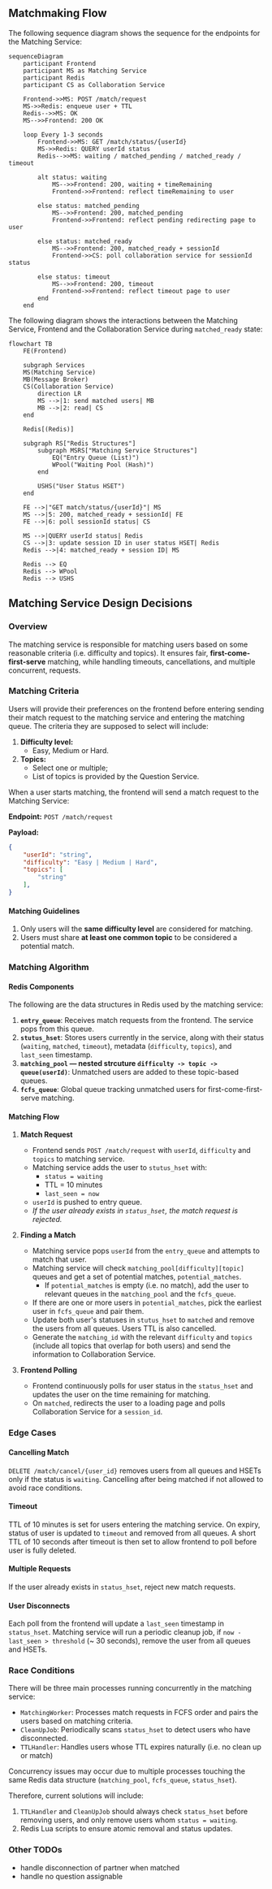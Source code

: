 ## Matchmaking Flow

The following sequence diagram shows the sequence for the endpoints for the Matching Service:

```mermaid
sequenceDiagram
    participant Frontend
    participant MS as Matching Service
    participant Redis
    participant CS as Collaboration Service

    Frontend->>MS: POST /match/request
    MS->>Redis: enqueue user + TTL
    Redis-->>MS: OK
    MS-->>Frontend: 200 OK

    loop Every 1-3 seconds
        Frontend->>MS: GET /match/status/{userId}
        MS->>Redis: QUERY userId status
        Redis-->>MS: waiting / matched_pending / matched_ready / timeout

        alt status: waiting
            MS-->>Frontend: 200, waiting + timeRemaining
            Frontend->>Frontend: reflect timeRemaining to user

        else status: matched_pending
            MS-->>Frontend: 200, matched_pending
            Frontend->>Frontend: reflect pending redirecting page to user

        else status: matched_ready
            MS-->>Frontend: 200, matched_ready + sessionId
            Frontend->>CS: poll collaboration service for sessionId status

        else status: timeout
            MS-->>Frontend: 200, timeout
            Frontend->>Frontend: reflect timeout page to user
        end
    end
```

The following diagram shows the interactions between the Matching Service, Frontend and the Collaboration Service during `matched_ready` state:

```mermaid
flowchart TB
    FE(Frontend)

    subgraph Services
    MS(Matching Service)
    MB(Message Broker)
    CS(Collaboration Service)
        direction LR
        MS -->|1: send matched users| MB
        MB -->|2: read| CS
    end

    Redis[(Redis)]

    subgraph RS["Redis Structures"]
        subgraph MSRS["Matching Service Structures"]
            EQ("Entry Queue (List)")
            WPool("Waiting Pool (Hash)")
        end

        USHS("User Status HSET")
    end

    FE -->|"GET match/status/{userId}"| MS
    MS -->|5: 200, matched_ready + sessionId| FE 
    FE -->|6: poll sessionId status| CS

    MS -->|QUERY userId status| Redis
    CS -->|3: update session ID in user status HSET| Redis
    Redis -->|4: matched_ready + session ID| MS

    Redis --> EQ
    Redis --> WPool
    Redis --> USHS

```
## Matching Service Design Decisions

### Overview
The matching service is responsible for matching users based on some reasonable criteria (i.e. difficulty and topics). It ensures fair, **first-come-first-serve** matching, while handling timeouts, cancellations, and multiple concurrent, requests.

### Matching Criteria

Users will provide their preferences on the frontend before entering sending their match request to the matching service and entering the matching queue. The criteria they are supposed to select will include:

1. **Difficulty level:** 
    - Easy, Medium or Hard.
2. **Topics:**
    - Select one or multiple;
    - List of topics is provided by the Question Service.

When a user starts matching, the frontend will send a match request to the Matching Service:

**Endpoint:** `POST /match/request`

**Payload:**
```json
{
    "userId": "string",
    "difficulty": "Easy | Medium | Hard",
    "topics": [
        "string"
    ],
}
```

#### Matching Guidelines

1. Only users will the **same difficulty level** are considered for matching.
2. Users must share **at least one common topic** to be considered a potential match.

### Matching Algorithm

#### Redis Components

The following are the data structures in Redis used by the matching service:

1. **`entry_queue`**: Receives match requests from the frontend. The service pops from this queue.
2. **`stutus_hset`**: Stores users currently in the service, along with their status (`waiting`, `matched`, `timeout`), metadata (`difficulty`, `topics`), and `last_seen` timestamp.
3. **`matching_pool` — nested strcuture `difficulty -> topic -> queue(userId)`**: Unmatched users are added to these topic-based queues.
4. **`fcfs_queue`**: Global queue tracking unmatched users for first-come-first-serve matching.

#### Matching Flow

1. **Match Request**
    - Frontend sends `POST /match/request` with `userId`, `difficulty` and `topics` to matching service.
    - Matching service adds the user to `stutus_hset` with:
        - `status = waiting`
        - TTL = 10 minutes
        - `last_seen = now`
    - `userId` is pushed to entry queue.
    - *If the user already exists in `status_hset`, the match request is rejected.*

2. **Finding a Match**
    - Matching service pops `userId` from the `entry_queue` and attempts to match that user.
    - Matching service will check `matching_pool[difficulty][topic]` queues and get a set of potential matches, `potential_matches`.
        - If `potential_matches` is empty (i.e. no match), add the user to relevant queues in the `matching_pool` and the `fcfs_queue`.
    - If there are one or more users in `potential_matches`, pick the earliest user in `fcfs_queue` and pair them.
    - Update both user's statuses in `stutus_hset` to `matched` and remove the users from all queues. Users TTL is also cancelled.
    - Generate the `matching_id` with the relevant `difficulty` and `topics` (include all topics that overlap for both users) and send the information to Collaboration Service.

3. **Frontend Polling**
    - Frontend continuously polls for user status in the `status_hset` and updates the user on the time remaining for matching.
    - On `matched`, redirects the user to a loading page and polls Collaboration Service for a `session_id`.

### Edge Cases

#### Cancelling Match 

`DELETE /match/cancel/{user_id}` removes users from all queues and HSETs only if the status is `waiting`. Cancelling after being matched if not allowed to avoid race conditions.

#### Timeout

TTL of 10 minutes is set for users entering the matching service. On expiry, status of user is updated to `timeout` and removed from all queues. A short TTL of 10 seconds after timeout is then set to allow frontend to poll before user is fully deleted.

#### Multiple Requests

If the user already exists in `status_hset`, reject new match requests.

#### User Disconnects

Each poll from the frontend will update a `last_seen` timestamp in `status_hset`. Matching service will run a periodic cleanup job, if `now - last_seen > threshold` (~ 30 seconds), remove the user from all queues and HSETs.

### Race Conditions

There will be three main processes running concurrently in the matching service:

- `MatchingWorker`: Processes match requests in FCFS order and pairs the users based on matching criteria.
- `CleanUpJob`: Periodically scans `status_hset` to detect users who have disconnected.
- `TTLHandler`: Handles users whose TTL expires naturally (i.e. no clean up or match)

Concurrency issues may occur due to multiple processes touching the same Redis data structure (`matching_pool`, `fcfs_queue`, `status_hset`).

Therefore, current solutions will include:

1. `TTLHandler` and `CleanUpJob` should always check `status_hset` before removing users, and only remove users whom `status = waiting`.
2. Redis Lua scripts to ensure atomic removal and status updates.

### Other TODOs
- handle disconnection of partner when matched
- handle no question assignable
